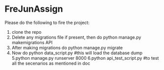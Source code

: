 ﻿# FreJunAssign

Please do the following to fire the project:

1. clone the repo
2. Delete any migrations file if present, then do python manage.py makemigrations API
3. After making migrations do python manage.py migrate
4. Now do python data_script.py #this will load the database dump
5.python manage.py runserver 8000
6.python api_test_script.py #to test all the secenarios as mentioned in doc 
